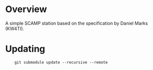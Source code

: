 Overview
========

A simple SCAMP station based on the specification by Daniel Marks (KW4TI).  

Updating
========
        git submodule update --recursive --remote

